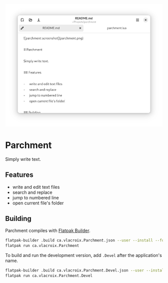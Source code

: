 ![parchment screenshot](parchment.png)

# Parchment

Simply write text.

## Features

-	write and edit text files
-	search and replace
-	jump to numbered line
-	open current file's folder

## Building

Parchment compiles with [Flatpak Builder](https://docs.flatpak.org/en/latest/flatpak-builder.html).

```sh
flatpak-builder .build ca.vlacroix.Parchment.json --user --install --force-clean
flatpak run ca.vlacroix.Parchment
```

To build and run the development version, add `.Devel` after the application's name.

```sh
flatpak-builder .build ca.vlacroix.Parchment.Devel.json --user --install --force-clean
flatpak run ca.vlacroix.Parchment.Devel
```
